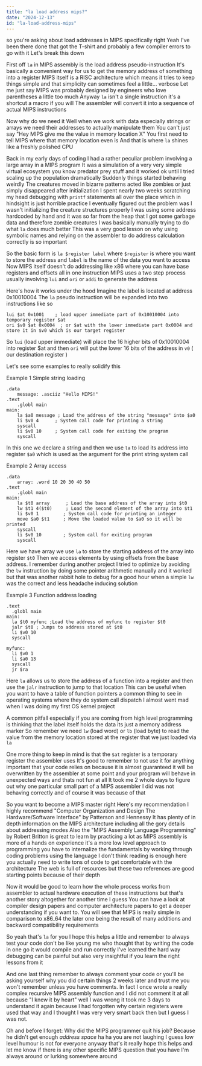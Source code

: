 ```yaml
---
title: "la load address mips?"
date: "2024-12-13"
id: "la-load-address-mips"
---
```


 so you're asking about load addresses in MIPS specifically right Yeah I've been there done that got the T-shirt and probably a few compiler errors to go with it Let's break this down

First off `la` in MIPS assembly is the load address pseudo-instruction It's basically a convenient way for us to get the memory address of something into a register MIPS itself is a RISC architecture which means it tries to keep things simple and that simplicity can sometimes feel a little… verbose Let me just say MIPS was probably designed by engineers who love parentheses a little too much Anyway `la` isn't a single instruction it's a shortcut a macro if you will The assembler will convert it into a sequence of actual MIPS instructions

Now why do we need it Well when we work with data especially strings or arrays we need their addresses to actually manipulate them You can't just say "Hey MIPS give me the value in memory location X" You first need to tell MIPS where that memory location even is And that is where `la` shines like a freshly polished CPU

Back in my early days of coding I had a rather peculiar problem involving a large array in a MIPS program It was a simulation of a very very simple virtual ecosystem you know predator prey stuff and it worked ok until I tried scaling up the population dramatically Suddenly things started behaving weirdly The creatures moved in bizarre patterns acted like zombies or just simply disappeared after initialization I spent nearly two weeks scratching my head debugging with `printf` statements all over the place which in hindsight is just horrible practice I eventually figured out the problem was I wasn't initializing the creature structures properly I was using some address hardcoded by hand and it was so far from the heap that I got some garbage data and therefore zombie creatures I was basically manually trying to do what `la` does much better This was a very good lesson on why using symbolic names and relying on the assembler to do address calculation correctly is so important

So the basic form is `la $register label` where `$register` is where you want to store the address and `label` is the name of the data you want to access Now MIPS itself doesn't do addressing like x86 where you can have base registers and offsets all in one instruction MIPS uses a two step process usually involving `lui` and `ori` or `addi` to generate the address

Here's how it works under the hood Imagine the label is located at address 0x10010004 The `la` pseudo instruction will be expanded into two instructions like so

```assembly
lui $at 0x1001    ; load upper immediate part of 0x10010004 into temporary register $at
ori $v0 $at 0x0004  ; or $at with the lower immediate part 0x0004 and store it in $v0 which is our target register
```

So `lui` (load upper immediate) will place the 16 higher bits of 0x10010004 into register $at and then `ori` will put the lower 16 bits of the address in `v0` ( our destination register )

Let's see some examples to really solidify this

Example 1 Simple string loading

```assembly
.data
    message: .asciiz "Hello MIPS!"
.text
    .globl main
main:
    la $a0 message ; Load the address of the string "message" into $a0
    li $v0 4      ; System call code for printing a string
    syscall
    li $v0 10     ; System call code for exiting the program
    syscall
```

In this one we declare a string and then we use `la` to load its address into register `$a0` which is used as the argument for the print string system call

Example 2 Array access

```assembly
.data
    array: .word 10 20 30 40 50
.text
    .globl main
main:
    la $t0 array      ; Load the base address of the array into $t0
    lw $t1 4($t0)     ; Load the second element of the array into $t1
    li $v0 1         ; System call code for printing an integer
    move $a0 $t1     ; Move the loaded value to $a0 so it will be printed
    syscall
    li $v0 10        ; System call for exiting program
    syscall
```
Here we have array we use `la` to store the starting address of the array into register `$t0` Then we access elements by using offsets from the base address. I remember during another project I tried to optimize by avoiding the `lw` instruction by doing some pointer arithmetic manually and it worked but that was another rabbit hole to debug for a good hour when a simple `lw` was the correct and less headache inducing solution

Example 3 Function address loading

```assembly
.text
  .globl main
main:
  la $t0 myfunc ;Load the address of myfunc to register $t0
  jalr $t0 ; Jumps to address stored at $t0
  li $v0 10
  syscall

myfunc:
  li $v0 1
  li $a0 13
  syscall
  jr $ra
```
Here `la` allows us to store the address of a function into a register and then use the `jalr` instruction to jump to that location This can be useful when you want to have a table of function pointers a common thing to see in operating systems where they do system call dispatch I almost went mad when I was doing my first OS kernel project

A common pitfall especially if you are coming from high level programming is thinking that the label itself holds the data its just a memory address marker So remember we need `lw` (load word) or `lb` (load byte) to read the value from the memory location stored at the register that we just loaded via `la`

One more thing to keep in mind is that the `$at` register is a temporary register the assembler uses It's good to remember to not use it for anything important that your code relies on because it is almost guaranteed it will be overwritten by the assembler at some point and your program will behave in unexpected ways and thats not fun at all It took me 2 whole days to figure out why one particular small part of a MIPS assembler I did was not behaving correctly and of course it was because of that

So you want to become a MIPS master right Here's my recommendation I highly recommend "Computer Organization and Design The Hardware/Software Interface" by Patterson and Hennessy It has plenty of in depth information on the MIPS architecture including all the gory details about addressing modes Also the "MIPS Assembly Language Programming" by Robert Britton is great to learn by practicing a lot as MIPS assembly is more of a hands on experience it's a more low level approach to programming you have to internalize the fundamentals by working through coding problems using the language I don't think reading is enough here you actually need to write tons of code to get comfortable with the architecture The web is full of resources but these two references are good starting points because of their depth

Now it would be good to learn how the whole process works from assembler to actual hardware execution of these instructions but that's another story altogether for another time I guess You can have a look at compiler design papers and computer architecture papers to get a deeper understanding if you want to. You will see that MIPS is really simple in comparison to x86_64 the later one being the result of many additions and backward compatibility requirements

So yeah that's `la` for you I hope this helps a little and remember to always test your code don't be like young me who thought that by writing the code in one go it would compile and run correctly I've learned the hard way debugging can be painful but also very insightful if you learn the right lessons from it

And one last thing remember to always comment your code or you'll be asking yourself why you did certain things 2 weeks later and trust me you won't remember unless you have comments. In fact I once wrote a really complex recursive MIPS assembly function and I did not comment it at all because "I knew it by heart" well I was wrong it took me 3 days to understand it again because I had forgotten why certain registers were used that way and I thought I was very very smart back then but I guess I was not.

Oh and before I forget: Why did the MIPS programmer quit his job? Because he didn't get enough *address space* ha ha you are not laughing I guess low level humour is not for everyone anyway that's it really hope this helps and let me know if there is any other specific MIPS question that you have I'm always around or lurking somewhere around
